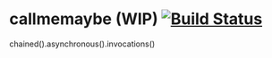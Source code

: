 callmemaybe (WIP) [![Build Status](https://travis-ci.org/notatestuser/callmemaybe.png?branch=master)](https://travis-ci.org/notatestuser/callmemaybe)
===========

chained().asynchronous().invocations()
